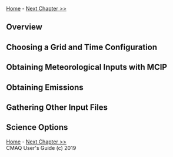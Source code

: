 
<!-- BEGIN COMMENT -->

[Home](README.md) - [Next Chapter >>](CMAQ_UG_ch06_process_analysis.md)

<!-- END COMMENT -->

Overview
--

Choosing a Grid and Time Configuration
--

Obtaining Meteorological Inputs with MCIP
--

Obtaining Emissions
--

Gathering Other Input Files
--

Science Options
--


<!-- BEGIN COMMENT -->

[Home](README.md) - [Next Chapter >>](CMAQ_UG_ch06_process_analysis.md)<br>
CMAQ User's Guide (c) 2019<br>

<!-- END COMMENT -->
